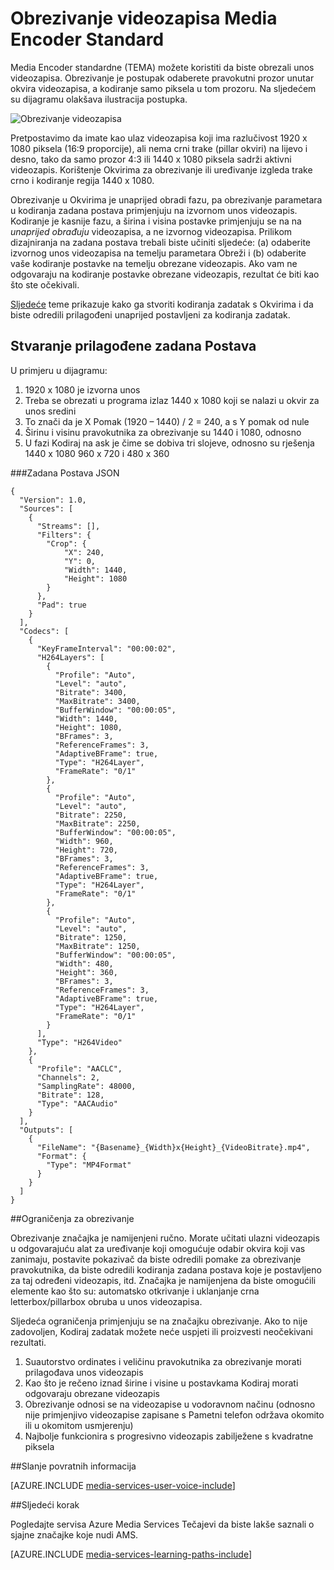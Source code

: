 <properties
    pageTitle="Upute za obrezivanje videozapisa | Microsoft Azure"
    description="U ovom se članku objašnjava obrezivanje videozapisa s Media Encoder Standard."
    services="media-services"
    documentationCenter=""
    authors="anilmur"
    manager="erikre"
    editor=""/>

<tags
    ms.service="media-services"
    ms.workload="media"
    ms.tgt_pltfrm="na"
    ms.devlang="dotnet"
    ms.topic="article"
    ms.date="09/26/2016"  
    ms.author="anilmur;juliako;"/>

# <a name="crop-videos-with-media-encoder-standard"></a>Obrezivanje videozapisa Media Encoder Standard

Media Encoder standardne (TEMA) možete koristiti da biste obrezali unos videozapisa. Obrezivanje je postupak odaberete pravokutni prozor unutar okvira videozapisa, a kodiranje samo piksela u tom prozoru. Na sljedećem su dijagramu olakšava ilustracija postupka.

![Obrezivanje videozapisa](./media/media-services-crop-video/media-services-crop-video01.png)

Pretpostavimo da imate kao ulaz videozapisa koji ima razlučivost 1920 x 1080 piksela (16:9 proporcije), ali nema crni trake (pillar okviri) na lijevo i desno, tako da samo prozor 4:3 ili 1440 x 1080 piksela sadrži aktivni videozapis. Korištenje Okvirima za obrezivanje ili uređivanje izgleda trake crno i kodiranje regija 1440 x 1080.

Obrezivanje u Okvirima je unaprijed obradi fazu, pa obrezivanje parametara u kodiranja zadana postava primjenjuju na izvornom unos videozapis. Kodiranje je kasnije fazu, a širina i visina postavke primjenjuju se na na *unaprijed obrađuju* videozapisa, a ne izvornog videozapisa. Prilikom dizajniranja na zadana postava trebali biste učiniti sljedeće: (a) odaberite izvornog unos videozapisa na temelju parametara Obreži i (b) odaberite vaše kodiranje postavke na temelju obrezane videozapis. Ako vam ne odgovaraju na kodiranje postavke obrezane videozapis, rezultat će biti kao što ste očekivali.

[Sljedeće](media-services-advanced-encoding-with-mes.md#encoding_with_dotnet) teme prikazuje kako ga stvoriti kodiranja zadatak s Okvirima i da biste odredili prilagođeni unaprijed postavljeni za kodiranja zadatak. 

## <a name="creating-a-custom-preset"></a>Stvaranje prilagođene zadana Postava

U primjeru u dijagramu:

1. 1920 x 1080 je izvorna unos
1. Treba se obrezati u programa izlaz 1440 x 1080 koji se nalazi u okvir za unos sredini
1. To znači da je X Pomak (1920 – 1440) / 2 = 240, a s Y pomak od nule
1. Širinu i visinu pravokutnika za obrezivanje su 1440 i 1080, odnosno
1. U fazi Kodiraj na ask je čime se dobiva tri slojeve, odnosno su rješenja 1440 x 1080 960 x 720 i 480 x 360

###<a name="json-preset"></a>Zadana Postava JSON


    {
      "Version": 1.0,
      "Sources": [
        {
          "Streams": [],
          "Filters": {
            "Crop": {
                "X": 240,
                "Y": 0,
                "Width": 1440,
                "Height": 1080
            }
          },
          "Pad": true
        }
      ],
      "Codecs": [
        {
          "KeyFrameInterval": "00:00:02",
          "H264Layers": [
            {
              "Profile": "Auto",
              "Level": "auto",
              "Bitrate": 3400,
              "MaxBitrate": 3400,
              "BufferWindow": "00:00:05",
              "Width": 1440,
              "Height": 1080,
              "BFrames": 3,
              "ReferenceFrames": 3,
              "AdaptiveBFrame": true,
              "Type": "H264Layer",
              "FrameRate": "0/1"
            },
            {
              "Profile": "Auto",
              "Level": "auto",
              "Bitrate": 2250,
              "MaxBitrate": 2250,
              "BufferWindow": "00:00:05",
              "Width": 960,
              "Height": 720,
              "BFrames": 3,
              "ReferenceFrames": 3,
              "AdaptiveBFrame": true,
              "Type": "H264Layer",
              "FrameRate": "0/1"
            },
            {
              "Profile": "Auto",
              "Level": "auto",
              "Bitrate": 1250,
              "MaxBitrate": 1250,
              "BufferWindow": "00:00:05",
              "Width": 480,
              "Height": 360,
              "BFrames": 3,
              "ReferenceFrames": 3,
              "AdaptiveBFrame": true,
              "Type": "H264Layer",
              "FrameRate": "0/1"
            }
          ],
          "Type": "H264Video"
        },
        {
          "Profile": "AACLC",
          "Channels": 2,
          "SamplingRate": 48000,
          "Bitrate": 128,
          "Type": "AACAudio"
        }
      ],
      "Outputs": [
        {
          "FileName": "{Basename}_{Width}x{Height}_{VideoBitrate}.mp4",
          "Format": {
            "Type": "MP4Format"
          }
        }
      ]
    }


##<a name="restrictions-on-cropping"></a>Ograničenja za obrezivanje

Obrezivanje značajka je namijenjeni ručno. Morate učitati ulazni videozapis u odgovarajuću alat za uređivanje koji omogućuje odabir okvira koji vas zanimaju, postavite pokazivač da biste odredili pomake za obrezivanje pravokutnika, da biste odredili kodiranja zadana postava koje je postavljeno za taj određeni videozapis, itd. Značajka je namijenjena da biste omogućili elemente kao što su: automatsko otkrivanje i uklanjanje crna letterbox/pillarbox obruba u unos videozapisa.

Sljedeća ograničenja primjenjuju se na značajku obrezivanje. Ako to nije zadovoljen, Kodiraj zadatak možete neće uspjeti ili proizvesti neočekivani rezultati.

1. Suautorstvo ordinates i veličinu pravokutnika za obrezivanje morati prilagođava unos videozapis
1. Kao što je rečeno iznad širine i visine u postavkama Kodiraj morati odgovaraju obrezane videozapis
1. Obrezivanje odnosi se na videozapise u vodoravnom načinu (odnosno nije primjenjivo videozapise zapisane s Pametni telefon održava okomito ili u okomitom usmjerenju)
1. Najbolje funkcionira s progresivno videozapis zabilježene s kvadratne piksela

##<a name="provide-feedback"></a>Slanje povratnih informacija

[AZURE.INCLUDE [media-services-user-voice-include](../../includes/media-services-user-voice-include.md)]

##<a name="next-step"></a>Sljedeći korak
 
Pogledajte servisa Azure Media Services Tečajevi da biste lakše saznali o sjajne značajke koje nudi AMS.  

[AZURE.INCLUDE [media-services-learning-paths-include](../../includes/media-services-learning-paths-include.md)]
